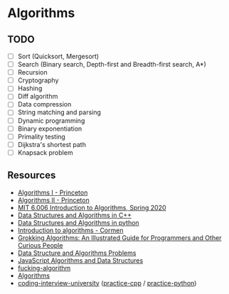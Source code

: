 # Algorithms

## TODO
- [ ]  Sort (Quicksort, Mergesort)
- [ ]  Search (Binary search, Depth-first and Breadth-first search, A*)
- [ ]  Recursion
- [ ]  Cryptography
- [ ]  Hashing
- [ ]  Diff algorithm
- [ ]  Data compression
- [ ]  String matching and parsing
- [ ]  Dynamic programming
- [ ]  Binary exponentiation
- [ ]  Primality testing
- [ ]  Dijkstra's shortest path
- [ ]  Knapsack problem

## Resources
- [Algorithms I - Princeton](https://www.coursera.org/learn/algorithms-part1)
- [Algorithms II - Princeton](https://www.coursera.org/learn/algorithms-part2)
- [MIT 6.006 Introduction to Algorithms, Spring 2020](https://youtube.com/playlist?list=PLUl4u3cNGP63EdVPNLG3ToM6LaEUuStEY)
- [Data Structures and Algorithms in C++](https://www.amazon.com/Data-Structures-Algorithms-Michael-Goodrich/dp/0470383275)
- [Data Structures and Algorithms in python](https://www.amazon.com/Structures-Algorithms-Python-Michael-Goodrich/dp/1118290275)
- [Introduction to algorithms - Cormen](https://www.amazon.com.br/Introduction-Algorithms-Thomas-H-Cormen/dp/0262033844)
- [Grokking Algorithms: An Illustrated Guide for Programmers and Other Curious People](https://www.amazon.com.br/Grokking-Algorithms-illustrated-programmers-curious/dp/1617292230)
- [Data Structure and Algorithms Problems](https://github.com/mandliya/algorithms_and_data_structures)
- [JavaScript Algorithms and Data Structures](https://github.com/trekhleb/javascript-algorithms)
- [fucking-algorithm](https://github.com/labuladong/fucking-algorithm)
- [Algorithms](https://github.com/williamfiset/Algorithms)
- [coding-interview-university](https://github.com/jwasham/coding-interview-university) ([practice-cpp](https://github.com/jwasham/practice-cpp) / [practice-python](https://github.com/jwasham/practice-python))
